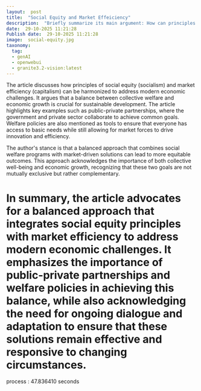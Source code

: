```yaml
---
layout:  post
title:  "Social Equity and Market Effeiciency"
description:  "Briefly summarize its main argument: How can principles of social equity (socialism) and market efficiency (capitalism) be harmonized to address modern economic challenges? Highlight key examples discussed, such as public-private partnerships or welfare policies, and explain the article’s stance on balancing collective welfare with economic growth. Use simple language, avoid jargon, and ensure clarity for readers unfamiliar with the topic."
date:  29-10-2025 11:21:28
Publish date:  29-10-2025 11:21:28
image:  social-equity.jpg
taxonomy:
  tag:
  - genAI
  - openwebui
  - granite3.2-vision:latest
---
```


The article discusses how principles of social equity (socialism) and market efficiency (capitalism) can be harmonized to address modern economic challenges. It argues that a balance between collective welfare and economic growth is crucial for sustainable development. The article highlights key examples such as public-private partnerships, where the government and private sector collaborate to achieve common goals. Welfare policies are also mentioned as tools to ensure that everyone has access to basic needs while still allowing for market forces to drive innovation and efficiency.

The author's stance is that a balanced approach that combines social welfare programs with market-driven solutions can lead to more equitable outcomes. This approach acknowledges the importance of both collective well-being and economic growth, recognizing that these two goals are not mutually exclusive but rather complementary.

In summary, the article advocates for a balanced approach that integrates social equity principles with market efficiency to address modern economic challenges. It emphasizes the importance of public-private partnerships and welfare policies in achieving this balance, while also acknowledging the need for ongoing dialogue and adaptation to ensure that these solutions remain effective and responsive to changing circumstances. 
===============
process : 47.836410 seconds
